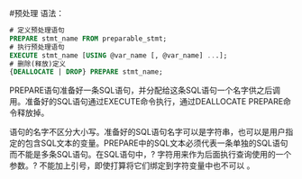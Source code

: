 #预处理
语法：
```sql
# 定义预处理语句
PREPARE stmt_name FROM preparable_stmt;
# 执行预处理语句
EXECUTE stmt_name [USING @var_name [, @var_name] ...];
# 删除(释放)定义
{DEALLOCATE | DROP} PREPARE stmt_name;
```

PREPARE语句准备好一条SQL语句，并分配给这条SQL语句一个名字供之后调用。准备好的SQL语句通过EXECUTE命令执行，通过DEALLOCATE PREPARE命令释放掉。

语句的名字不区分大小写。准备好的SQL语句名字可以是字符串，也可以是用户指定的包含SQL文本的变量。PREPARE中的SQL文本必须代表一条单独的SQL语句而不能是多条SQL语句。在SQL语句中，? 字符用来作为后面执行查询使用的一个参数。? 不能加上引号，即使打算将它们绑定到字符变量中也不可以 。